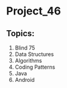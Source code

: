 # Project_46

## Topics:
1. Blind 75
2. Data Structures
3. Algorithms
4. Coding Patterns
5. Java
6. Android
